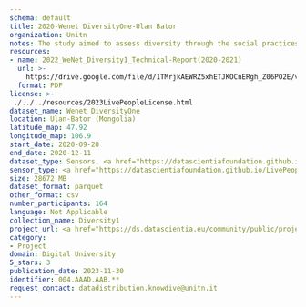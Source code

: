 ```yaml
---
schema: default
title: 2020-Wenet DiversityOne-Ulan Bator
organization: Unitn
notes: The study aimed to assess diversity through the social practices and daily behaviors of university students from eight different countries. The research was carried out in two phases. Initially, a large sample of students from Denmark, Italy, Mongolia, Paraguay, the United Kingdom, China, Mexico, and India, completed a survey on their social practices, as well as their socio-demographic, cultural, and psychological elements. In the second phase, a sub-sample of the respondents engaged in a four-week data collection by using an innovative smartphone application called iLog. This app collected data from thirty-four smartphone sensors around the clock, allowing for an in-depth investigation into the diversity and daily routines of university students across countries, both synchronically and diachronically.
resources:
- name: 2022_WeNet_Diversity1_Technical-Report(2020-2021)
  url: >-
    https://drive.google.com/file/d/1TMrjkAEWRZ5xhETJKOCnERgh_Z06PO2E/view?usp=drive_link
  format: PDF
license: >-
 ./../../resources/2023LivePeopleLicense.html
dataset_name: Wenet DiversityOne
location: Ulan-Bator (Mongolia)
latitude_map: 47.92
longitude_map: 106.9
start_date: 2020-09-28
end_date: 2020-12-11
dataset_type: Sensors, <a href="https://datascientiafoundation.github.io/LivePeople/datasets/2020-DV1-Ulan%20Bator-Diachronic-Interactions/"> Diachronic-Interactions</a>, <a href="https://datascientiafoundation.github.io/LivePeople/datasets/2020-DV1-Ulan%20Bator-Synchronic-Interactions/"> Synchronic-Interactions</a>
sensor_type: <a href="https://datascientiafoundation.github.io/LivePeople/datasets/2020-DV1-Ulan%20Bator-App-usage/"> App-usage</a>,  <a href="https://datascientiafoundation.github.io/LivePeople/datasets/2020-DV1-Ulan%20Bator-Device-usage/"> Device-usage</a>, <a href="https://datascientiafoundation.github.io/LivePeople/datasets/2020-DV1-Ulan%20Bator-Position/"> Position</a>,  <a href="https://datascientiafoundation.github.io/LivePeople/datasets/2020-DV1-Ulan%20Bator-Connectivity/"> Connectivity</a>, <a href="https://datascientiafoundation.github.io/LivePeople/datasets/2020-DV1-Ulan%20Bator-Motion/"> Motion</a>,  <a href="https://datascientiafoundation.github.io/LivePeople/datasets/2020-DV1-Ulan%20Bator-Environment/"> Environment</a>, <a href="https://datascientiafoundation.github.io/LivePeople/datasets/2020-DV1-Ulan%20Bator-Diachronic-Interactions/"> Diachronic-Interactions</a>, <a href="https://datascientiafoundation.github.io/LivePeople/datasets/2020-DV1-Ulan%20Bator-Synchronic-Interactions/"> Synchronic-Interactions</a>
size: 28672 MB
dataset_format: parquet
other_format: csv
number_participants: 164
language: Not Applicable
collection_name: Diversity1
project_url: <a href="https://ds.datascientia.eu/community/public/projects/f6bfbca4-fbe7-488f-bcf1-a66ac1f5a93a">https://ds.datascientia.eu/community/public/projects/f6bfbca4-fbe7-488f-bcf1-a66ac1f5a93a</a>
category:
- Project
domain: Digital University
5_stars: 3
publication_date: 2023-11-30
identifier: 004.AAAD.AAB.**
request_contact: datadistribution.knowdive@unitn.it
---
```



